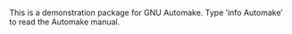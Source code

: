
This is a demonstration package for GNU Automake.
Type ’info Automake’ to read the Automake manual.
